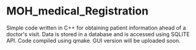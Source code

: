 # MOH_medical_Registration
Simple code written in C++ for obtaining patient information ahead of a doctor's visit. Data is stored in a database and is accessed using SQLITE API. Code compiled using qmake.
GUI version will be uploaded soon.
